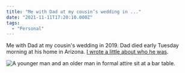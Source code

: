 ```yaml
---
title: "Me with Dad at my cousin’s wedding in ..."
date: "2021-11-11T17:20:10.000Z"
tags: 
  - "Personal"
---
```


Me with Dad at my cousin's wedding in 2019. Dad died early Tuesday morning at his home in Arizona. [I wrote a little about who he was](/posts/2021-boone.html).

![A younger man and an older man in formal attire sit at a bar table.](/img/note-images/a76866e67d.jpg)
